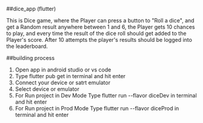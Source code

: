 ##dice_app (flutter)

This is Dice game, where the Player can press a button to "Roll a dice", and get a Random result anywhere between 1 and 6, the Player gets 10 chances to play, and every time the result of the dice roll should get added to the Player's score. After 10 attempts the player's results should be logged into the leaderboard.

##building process

1) Open app in android studio or vs code
2) Type flutter pub get in terminal and hit enter
3) Connect your device or satrt emulator
4) Select device or emulator
5) For Run project in Dev Mode Type flutter run --flavor diceDev in terminal and hit enter
6) For Run project in Prod Mode Type flutter run --flavor diceProd in terminal and hit enter
